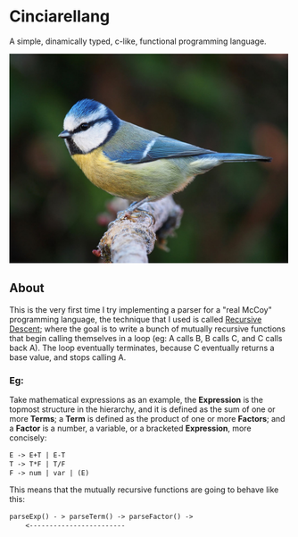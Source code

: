 # Cinciarellang

A simple, dinamically typed, c-like, functional programming language.


<img src="docs/res/cinciarella.jpg" width="500" />

## About 

This is the very first time I try implementing a parser for a "real McCoy" programming language, the technique that I used is called <a href="https://en.wikipedia.org/wiki/Recursive_descent_parser">Recursive Descent</a>; where the goal is to write a bunch of mutually recursive functions that begin calling themselves in a loop (eg: A calls B, B calls C, and C calls back A). The loop eventually terminates, because C eventually returns a base value, and stops calling A.

### Eg:

Take mathematical expressions as an example, the **Expression** is the topmost structure in the hierarchy, and it is defined as the sum of one or more **Terms**; a **Term** is defined as the product of one or more **Factors**; and a **Factor** is a number, a variable, or a bracketed **Expression**, more concisely:

```
E -> E+T | E-T
T -> T*F | T/F
F -> num | var | (E)
```

This means that the mutually recursive functions are going to behave like this:
```
parseExp() - > parseTerm() -> parseFactor() ->
    <------------------------
```


